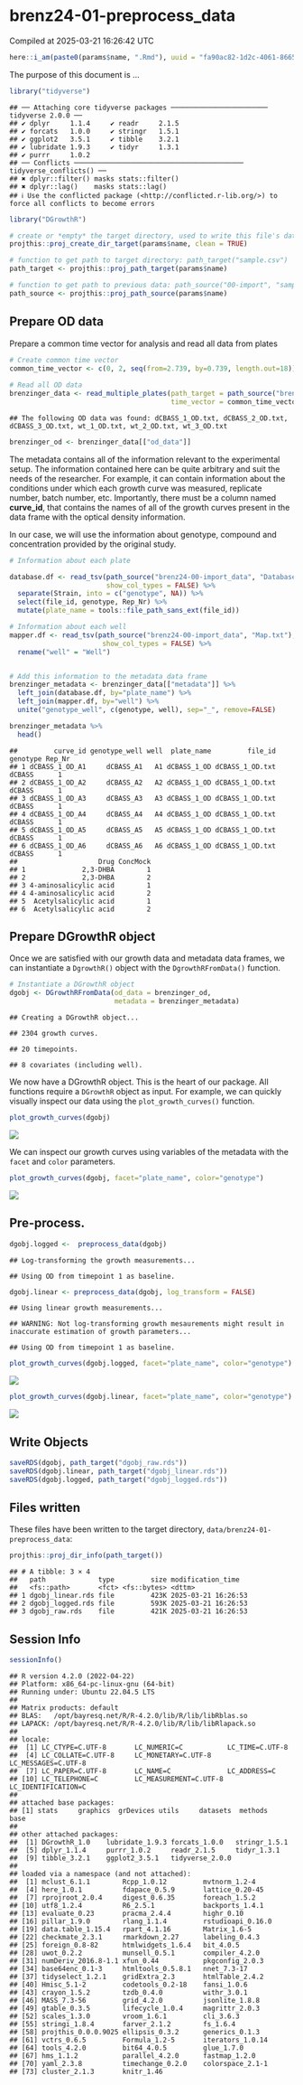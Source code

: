 brenz24-01-preprocess_data
================
Compiled at 2025-03-21 16:26:42 UTC

``` r
here::i_am(paste0(params$name, ".Rmd"), uuid = "fa90ac82-1d2c-4061-8665-de79490e0832")
```

The purpose of this document is …

``` r
library("tidyverse")
```

    ## ── Attaching core tidyverse packages ──────────────────────── tidyverse 2.0.0 ──
    ## ✔ dplyr     1.1.4     ✔ readr     2.1.5
    ## ✔ forcats   1.0.0     ✔ stringr   1.5.1
    ## ✔ ggplot2   3.5.1     ✔ tibble    3.2.1
    ## ✔ lubridate 1.9.3     ✔ tidyr     1.3.1
    ## ✔ purrr     1.0.2     
    ## ── Conflicts ────────────────────────────────────────── tidyverse_conflicts() ──
    ## ✖ dplyr::filter() masks stats::filter()
    ## ✖ dplyr::lag()    masks stats::lag()
    ## ℹ Use the conflicted package (<http://conflicted.r-lib.org/>) to force all conflicts to become errors

``` r
library("DGrowthR")
```

``` r
# create or *empty* the target directory, used to write this file's data: 
projthis::proj_create_dir_target(params$name, clean = TRUE)

# function to get path to target directory: path_target("sample.csv")
path_target <- projthis::proj_path_target(params$name)

# function to get path to previous data: path_source("00-import", "sample.csv")
path_source <- projthis::proj_path_source(params$name)
```

## Prepare OD data

Prepare a common time vector for analysis and read all data from plates

``` r
# Create common time vector
common_time_vector <- c(0, 2, seq(from=2.739, by=0.739, length.out=18))
 
# Read all OD data
brenzinger_data <- read_multiple_plates(path_target = path_source("brenz24-00-import_data/od_data"),
                                        time_vector = common_time_vector)
```

    ## The following OD data was found: dCBASS_1_OD.txt, dCBASS_2_OD.txt, dCBASS_3_OD.txt, wt_1_OD.txt, wt_2_OD.txt, wt_3_OD.txt

``` r
brenzinger_od <- brenzinger_data[["od_data"]]
```

The metadata contains all of the information relevant to the
experimental setup. The information contained here can be quite
arbitrary and suit the needs of the researcher. For example, it can
contain information about the conditions under which each growth curve
was measured, replicate number, batch number, etc. Importantly, there
must be a column named **curve_id**, that contains the names of all of
the growth curves present in the data frame with the optical density
information.

In our case, we will use the information about genotype, compound and
concentration provided by the original study.

``` r
# Information about each plate

database.df <- read_tsv(path_source("brenz24-00-import_data", "Database.txt"), 
                        show_col_types = FALSE) %>% 
  separate(Strain, into = c("genotype", NA)) %>% 
  select(file_id, genotype, Rep_Nr) %>% 
  mutate(plate_name = tools::file_path_sans_ext(file_id))

# Information about each well
mapper.df <- read_tsv(path_source("brenz24-00-import_data", "Map.txt"),
                       show_col_types = FALSE) %>% 
  rename("well" = "Well")


# Add this information to the metadata data frame
brenzinger_metadata <- brenzinger_data[["metadata"]] %>% 
  left_join(database.df, by="plate_name") %>% 
  left_join(mapper.df, by="well") %>% 
  unite("genotype_well", c(genotype, well), sep="_", remove=FALSE)

brenzinger_metadata %>% 
  head()
```

    ##         curve_id genotype_well well  plate_name         file_id genotype Rep_Nr
    ## 1 dCBASS_1_OD_A1     dCBASS_A1   A1 dCBASS_1_OD dCBASS_1_OD.txt   dCBASS      1
    ## 2 dCBASS_1_OD_A2     dCBASS_A2   A2 dCBASS_1_OD dCBASS_1_OD.txt   dCBASS      1
    ## 3 dCBASS_1_OD_A3     dCBASS_A3   A3 dCBASS_1_OD dCBASS_1_OD.txt   dCBASS      1
    ## 4 dCBASS_1_OD_A4     dCBASS_A4   A4 dCBASS_1_OD dCBASS_1_OD.txt   dCBASS      1
    ## 5 dCBASS_1_OD_A5     dCBASS_A5   A5 dCBASS_1_OD dCBASS_1_OD.txt   dCBASS      1
    ## 6 dCBASS_1_OD_A6     dCBASS_A6   A6 dCBASS_1_OD dCBASS_1_OD.txt   dCBASS      1
    ##                    Drug ConcMock
    ## 1              2,3-DHBA        1
    ## 2              2,3-DHBA        2
    ## 3 4-aminosalicylic acid        1
    ## 4 4-aminosalicylic acid        2
    ## 5  Acetylsalicylic acid        1
    ## 6  Acetylsalicylic acid        2

## Prepare DGrowthR object

Once we are satisfied with our growth data and metadata data frames, we
can instantiate a `DgrowthR()` object with the `DgrowthRFromData()`
function.

``` r
# Instantiate a DGrowthR object
dgobj <- DGrowthRFromData(od_data = brenzinger_od,
                          metadata = brenzinger_metadata)
```

    ## Creating a DGrowthR object...

    ## 2304 growth curves.

    ## 20 timepoints.

    ## 8 covariates (including well).

We now have a DGrowthR object. This is the heart of our package. All
functions require a `DGrowthR` object as input. For example, we can
quickly visually inspect our data using the `plot_growth_curves()`
function.

``` r
plot_growth_curves(dgobj)
```

![](brenz24-01-preprocess_data_files/figure-gfm/plot.all.raw.curves-1.png)<!-- -->

We can inspect our growth curves using variables of the metadata with
the `facet` and `color` parameters.

``` r
plot_growth_curves(dgobj, facet="plate_name", color="genotype")
```

![](brenz24-01-preprocess_data_files/figure-gfm/plot.raw.facets-1.png)<!-- -->

## Pre-process.

``` r
dgobj.logged <-  preprocess_data(dgobj)
```

    ## Log-transforming the growth measurements...

    ## Using OD from timepoint 1 as baseline.

``` r
dgobj.linear <- preprocess_data(dgobj, log_transform = FALSE)
```

    ## Using linear growth measurements...

    ## WARNING: Not log-transforming growth mesaurements might result in inaccurate estimation of growth parameters...

    ## Using OD from timepoint 1 as baseline.

``` r
plot_growth_curves(dgobj.logged, facet="plate_name", color="genotype")
```

![](brenz24-01-preprocess_data_files/figure-gfm/log.curves-1.png)<!-- -->

``` r
plot_growth_curves(dgobj.linear, facet="plate_name", color="genotype")
```

![](brenz24-01-preprocess_data_files/figure-gfm/linear.curves-1.png)<!-- -->

## Write Objects

``` r
saveRDS(dgobj, path_target("dgobj_raw.rds"))
saveRDS(dgobj.linear, path_target("dgobj_linear.rds"))
saveRDS(dgobj.logged, path_target("dgobj_logged.rds"))
```

## Files written

These files have been written to the target directory,
`data/brenz24-01-preprocess_data`:

``` r
projthis::proj_dir_info(path_target())
```

    ## # A tibble: 3 × 4
    ##   path             type         size modification_time  
    ##   <fs::path>       <fct> <fs::bytes> <dttm>             
    ## 1 dgobj_linear.rds file         423K 2025-03-21 16:26:53
    ## 2 dgobj_logged.rds file         593K 2025-03-21 16:26:53
    ## 3 dgobj_raw.rds    file         421K 2025-03-21 16:26:53

## Session Info

``` r
sessionInfo()
```

    ## R version 4.2.0 (2022-04-22)
    ## Platform: x86_64-pc-linux-gnu (64-bit)
    ## Running under: Ubuntu 22.04.5 LTS
    ## 
    ## Matrix products: default
    ## BLAS:   /opt/bayresq.net/R/R-4.2.0/lib/R/lib/libRblas.so
    ## LAPACK: /opt/bayresq.net/R/R-4.2.0/lib/R/lib/libRlapack.so
    ## 
    ## locale:
    ##  [1] LC_CTYPE=C.UTF-8       LC_NUMERIC=C           LC_TIME=C.UTF-8       
    ##  [4] LC_COLLATE=C.UTF-8     LC_MONETARY=C.UTF-8    LC_MESSAGES=C.UTF-8   
    ##  [7] LC_PAPER=C.UTF-8       LC_NAME=C              LC_ADDRESS=C          
    ## [10] LC_TELEPHONE=C         LC_MEASUREMENT=C.UTF-8 LC_IDENTIFICATION=C   
    ## 
    ## attached base packages:
    ## [1] stats     graphics  grDevices utils     datasets  methods   base     
    ## 
    ## other attached packages:
    ##  [1] DGrowthR_1.0    lubridate_1.9.3 forcats_1.0.0   stringr_1.5.1  
    ##  [5] dplyr_1.1.4     purrr_1.0.2     readr_2.1.5     tidyr_1.3.1    
    ##  [9] tibble_3.2.1    ggplot2_3.5.1   tidyverse_2.0.0
    ## 
    ## loaded via a namespace (and not attached):
    ##  [1] mclust_6.1.1        Rcpp_1.0.12         mvtnorm_1.2-4      
    ##  [4] here_1.0.1          fdapace_0.5.9       lattice_0.20-45    
    ##  [7] rprojroot_2.0.4     digest_0.6.35       foreach_1.5.2      
    ## [10] utf8_1.2.4          R6_2.5.1            backports_1.4.1    
    ## [13] evaluate_0.23       pracma_2.4.4        highr_0.10         
    ## [16] pillar_1.9.0        rlang_1.1.4         rstudioapi_0.16.0  
    ## [19] data.table_1.15.4   rpart_4.1.16        Matrix_1.6-5       
    ## [22] checkmate_2.3.1     rmarkdown_2.27      labeling_0.4.3     
    ## [25] foreign_0.8-82      htmlwidgets_1.6.4   bit_4.0.5          
    ## [28] uwot_0.2.2          munsell_0.5.1       compiler_4.2.0     
    ## [31] numDeriv_2016.8-1.1 xfun_0.44           pkgconfig_2.0.3    
    ## [34] base64enc_0.1-3     htmltools_0.5.8.1   nnet_7.3-17        
    ## [37] tidyselect_1.2.1    gridExtra_2.3       htmlTable_2.4.2    
    ## [40] Hmisc_5.1-2         codetools_0.2-18    fansi_1.0.6        
    ## [43] crayon_1.5.2        tzdb_0.4.0          withr_3.0.1        
    ## [46] MASS_7.3-56         grid_4.2.0          jsonlite_1.8.8     
    ## [49] gtable_0.3.5        lifecycle_1.0.4     magrittr_2.0.3     
    ## [52] scales_1.3.0        vroom_1.6.1         cli_3.6.3          
    ## [55] stringi_1.8.4       farver_2.1.2        fs_1.6.4           
    ## [58] projthis_0.0.0.9025 ellipsis_0.3.2      generics_0.1.3     
    ## [61] vctrs_0.6.5         Formula_1.2-5       iterators_1.0.14   
    ## [64] tools_4.2.0         bit64_4.0.5         glue_1.7.0         
    ## [67] hms_1.1.2           parallel_4.2.0      fastmap_1.2.0      
    ## [70] yaml_2.3.8          timechange_0.2.0    colorspace_2.1-1   
    ## [73] cluster_2.1.3       knitr_1.46
